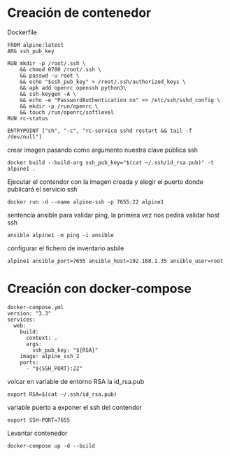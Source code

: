 # Creación de contenedor
Dockerfile
```
FROM alpine:latest
ARG ssh_pub_key

RUN mkdir -p /root/.ssh \
    && chmod 0700 /root/.ssh \
    && passwd -u root \
    && echo "$ssh_pub_key" > /root/.ssh/authorized_keys \
    && apk add openrc openssh python3\
    && ssh-keygen -A \
    && echo -e "PasswordAuthentication no" >> /etc/ssh/sshd_config \
    && mkdir -p /run/openrc \
    && touch /run/openrc/softlevel
RUN rc-status

ENTRYPOINT ["sh", "-c", "rc-service sshd restart && tail -f /dev/null"]

```
crear imagen pasando como argumento nuestra clave pública ssh
```
docker build --build-arg ssh_pub_key="$(cat ~/.ssh/id_rsa.pub)" -t alpine1 .
```
Ejecutar el contendor con la imagen creada y elegir el puerto donde publicará el servicio ssh
```
docker run -d --name alpine-ssh -p 7655:22 alpine1
```
sentencia ansible para validar ping, la primera vez nos pedirá validar host ssh
```
ansible alpine1 -m ping -i ansible
```
configurar el fichero de inventario asbile
```
alpine1 ansible_port=7655 ansible_host=192.168.1.35 ansible_user=root
```

# Creación con docker-compose

```
docker-compose.yml
version: "3.3"
services:
  web:
    build:
      context: .
      args:
        ssh_pub_key: "${RSA}"
    image: alpine_ssh_2
    ports:
      - "${SSH_PORT}:22"
```

volcar en variable de entorno RSA la id_rsa.pub
```
export RSA=$(cat ~/.ssh/id_rsa.pub)
```
variable puerto a exponer el ssh del contendor
```
export SSH-PORT=7655
```
Levantar contenedor
```
docker-compose up -d --build 
```


